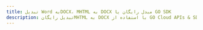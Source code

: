---title: تبدیل Word بهDOCX، MHTML به DOCX مبدل رایگان یا GO SDKdescription: تبدیل رایگانMHTML به DOCX با استفاده از GO Cloud APIs & SDK. همچنین اسناد Microsoft Word و OpenOffice را در Cloud ایجاد، ویرایش و رندر کنید.---